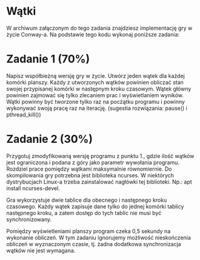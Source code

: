 # Wątki
W archiwum załączonym do tego zadania znajdziesz implementację gry w życie Conway-a. Na podstawie tego kodu wykonaj poniższe zadania:

#  Zadanie 1 (70%) 
Napisz współbieżną wersję gry w życie. Utwórz jeden wątek dla każdej komórki planszy. Każdy z utworzonych wątków powinien obliczać stan swojej przypisanej komórki w następnym kroku czasowym. Wątek główny powinien zajmować się tylko zlecaniem prac i wyświetlaniem wyników. Wątki powinny być tworzone tylko raz na początku programu i powinny wykonywać swoją pracę raz na iterację. (sugestia rozwiązania: pause() i pthread_kill())
# Zadanie 2 (30%) 
Przygotuj zmodyfikowaną wersję programu z punktu 1., gdzie ilość wątków jest ograniczona i podana z góry jako parametr wywołania programu. Rozdziel prace pomiędzy wątkami maksymalnie równomiernie.
Do skompilowania gry potrzebna jest biblioteka ncurses. W niektórych dystrybucjach Linux-a trzeba zainstalować nagłówki tej biblioteki. Np.: apt install ncurses-devel.

Gra wykorzystuje dwie tablice dla obecnego i następnego kroku czasowego. Każdy wątek zapisuje dane tylko do jednej komórki tablicy następnego kroku, a zatem dostęp do tych tablic nie musi być synchronizowany.

Pomiędzy wyświetleniami planszy program czeka 0,5 sekundy na wykonanie obliczeń. W tym zadaniu ignorujemy możliwość nieskończenia obliczeń w wyznaczonym czasie, tj. żadna dodatkowa synchronizacja wątków nie jest wymagana.